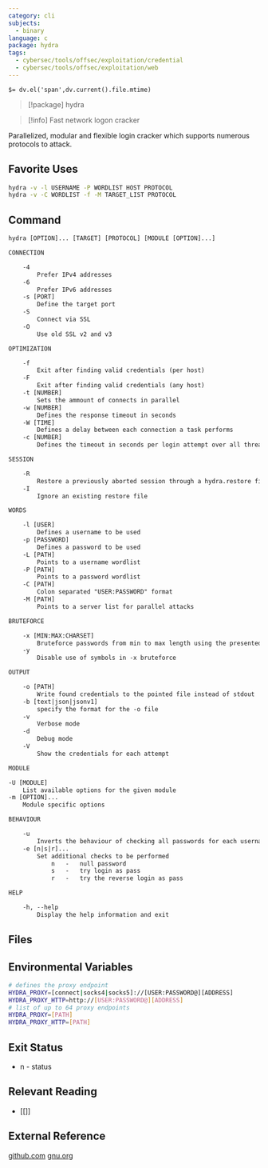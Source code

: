 ```yaml
---
category: cli
subjects:
  - binary
language: c
package: hydra
tags:
  - cybersec/tools/offsec/exploitation/credential
  - cybersec/tools/offsec/exploitation/web
---
```


`$= dv.el('span',dv.current().file.mtime)`
> [!package] hydra

> [!info] Fast network logon cracker

Parallelized, modular and flexible login cracker which supports numerous protocols to attack.

## Favorite Uses
```sh
hydra -v -l USERNAME -P WORDLIST HOST PROTOCOL
hydra -v -C WORDLIST -f -M TARGET_LIST PROTOCOL 
```

## Command
```txt
hydra [OPTION]... [TARGET] [PROTOCOL] [MODULE [OPTION]...]

CONNECTION

	-4
		Prefer IPv4 addresses
	-6
		Prefer IPv6 addresses
	-s [PORT]
		Define the target port
	-S
		Connect via SSL
	-O
		Use old SSL v2 and v3

OPTIMIZATION

	-f
		Exit after finding valid credentials (per host)
	-F
		Exit after finding valid credentials (any host)
	-t [NUMBER]
		Sets the ammount of connects in parallel
	-w [NUMBER]
		Defines the response timeout in seconds
	-W [TIME]
		Defines a delay between each connection a task performs
	-c [NUMBER]
		Defines the timeout in seconds per login attempt over all threads

SESSION

	-R
		Restore a previously aborted session through a hydra.restore file
	-I
		Ignore an existing restore file

WORDS

	-l [USER]
		Defines a username to be used
	-p [PASSWORD]
		Defines a password to be used
	-L [PATH]
		Points to a username wordlist
	-P [PATH]
		Points to a password wordlist 
	-C [PATH]
		Colon separated "USER:PASSWORD" format
	-M [PATH]
		Points to a server list for parallel attacks

BRUTEFORCE

	-x [MIN:MAX:CHARSET]
		Bruteforce passwords from min to max length using the presented characters
	-y
		Disable use of symbols in -x bruteforce

OUTPUT

	-o [PATH]
		Write found credentials to the pointed file instead of stdout
	-b [text|json|jsonv1]
		specify the format for the -o file
	-v
		Verbose mode
	-d
		Debug mode
	-V
		Show the credentials for each attempt

MODULE

-U [MODULE]
	List available options for the given module
-m [OPTION]...
	Module specific options

BEHAVIOUR

	-u
		Inverts the behaviour of checking all passwords for each username, checking all usernames for each password
	-e [n|s|r]...
		Set additional checks to be performed
			n	-	null password
			s	-	try login as pass
			r	-	try the reverse login as pass

HELP

	-h, --help
		Display the help information and exit
```

## Files


## Environmental Variables
```bash
# defines the proxy endpoint
HYDRA_PROXY=[connect|socks4|socks5]://[USER:PASSWORD@][ADDRESS]
HYDRA_PROXY_HTTP=http://[USER:PASSWORD@][ADDRESS]
# list of up to 64 proxy endpoints
HYDRA_PROXY=[PATH]
HYDRA_PROXY_HTTP=[PATH]
```

## Exit Status
- n - status

## Relevant Reading
- [[]]

## External Reference
[github.com](https://github.com/vanhauser-thc/thc-hydra)
[](site)
[](man)
[gnu.org](GNU)
